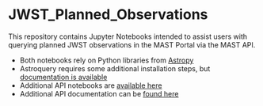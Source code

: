 # JWST_Planned_Observations

This repository contains Jupyter Notebooks intended to assist users with 
querying planned JWST observations in the MAST Portal via the MAST API.

* Both notebooks rely on Python libraries from [Astropy](http://www.astropy.org)
* Astroquery requires some additional installation steps, but [documentation is 
available](https://astroquery.readthedocs.io/en/latest/)
* Additional API notebooks are [available 
here](https://github.com/openSAIL/MAST-API-Notebooks)
* Additional API documentation can be [found 
here](https://mast.stsci.edu/api/v0/)
